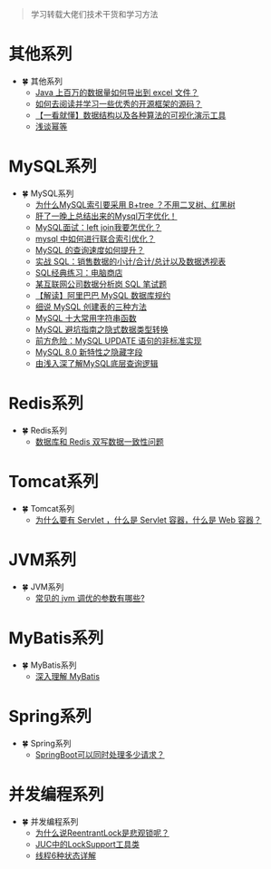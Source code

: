 <font face="幼圆">

> 学习转载大佬们技术干货和学习方法

</font>

# 其他系列

- 🍀 其他系列
  - [Java 上百万的数据量如何导出到 excel 文件？](https://www.zhihu.com/question/266128152/answer/2899625998)
  - [如何去阅读并学习一些优秀的开源框架的源码？](https://www.zhihu.com/question/26766601/answer/2297192544)
  - [【一看就懂】数据结构以及各种算法的可视化演示工具](https://blog.csdn.net/horses/article/details/120385749)
  - [浅谈幂等](https://juejin.cn/post/7241941309174300732)

# MySQL系列

- 🍀 MySQL系列
  - [为什么MySQL索引要采用 B+tree ？不用二叉树、红黑树](https://zhuanlan.zhihu.com/p/633637500)
  - [肝了一晚上总结出来的Mysql万字优化！](https://zhuanlan.zhihu.com/p/356176331)
  - [MySQL面试：left join我要怎优化？](https://zhuanlan.zhihu.com/p/539311633)
  - [mysql 中如何进行联合索引优化？](https://www.zhihu.com/question/591117933/answer/3017147198)
  - [MySQL 的查询速度如何提升？](https://www.zhihu.com/question/590917119/answer/3056451196)
  - [实战 SQL：销售数据的小计/合计/总计以及数据透视表](https://blog.csdn.net/horses/article/details/105246162)
  - [SQL经典练习：电脑商店](https://blog.csdn.net/horses/article/details/89043538)
  - [某互联网公司数据分析岗 SQL 笔试题](https://blog.csdn.net/horses/article/details/121150403)
  - [【解读】阿里巴巴 MySQL 数据库规约](https://blog.csdn.net/horses/article/details/120941552)
  - [细说 MySQL 创建表的三种方法](https://blog.csdn.net/horses/article/details/119720521)
  - [MySQL 十大常用字符串函数](https://blog.csdn.net/horses/article/details/118344265)
  - [MySQL 避坑指南之隐式数据类型转换](https://blog.csdn.net/horses/article/details/118120395)
  - [前方危险：MySQL UPDATE 语句的非标准实现](https://blog.csdn.net/horses/article/details/110238573)
  - [MySQL 8.0 新特性之隐藏字段](https://blog.csdn.net/horses/article/details/113838642)
  - [由浅入深了解MySQL底层查询逻辑](https://juejin.cn/post/7243819890497945659)

# Redis系列

- 🍀 Redis系列
  - [数据库和 Redis 双写数据一致性问题](https://www.zhihu.com/question/20734566/answer/3056703475)

# Tomcat系列

- 🍀 Tomcat系列
  - [为什么要有 Servlet ，什么是 Servlet 容器，什么是 Web 容器？](https://www.zhihu.com/question/585070524/answer/2939949226)

# JVM系列

- 🍀 JVM系列
  - [常见的 jvm 调优的参数有哪些?](https://www.zhihu.com/question/588988401/answer/3012030394)

# MyBatis系列

- 🍀 MyBatis系列
  - [深入理解 MyBatis](https://juejin.cn/post/7124465530701873183#heading-13)

# Spring系列

- 🍀 Spring系列
  - [SpringBoot可以同时处理多少请求？](https://juejin.cn/post/7203648441721126972)

# 并发编程系列

- 🍀 并发编程系列
  - [为什么说ReentrantLock是悲观锁呢？](https://www.zhihu.com/question/527785982/answer/3102913513)
  - [JUC中的LockSupport工具类](http://itsoku.com/course/1/14)
  - [线程6种状态详解](http://itsoku.com/course/1/187)
